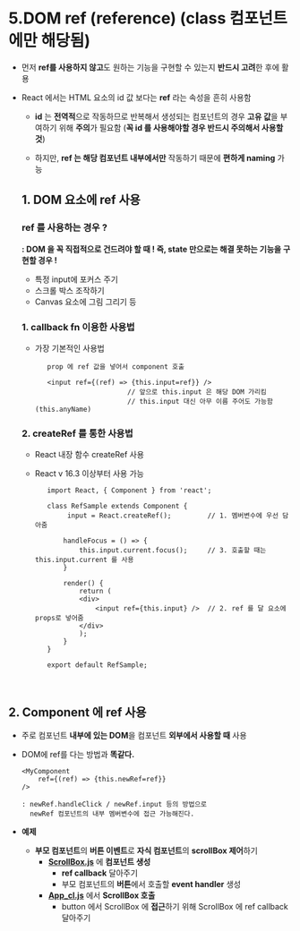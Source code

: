 # 5.DOM ref (reference) (class 컴포넌트에만 해당됨)
-  먼저 **ref를 사용하지 않고**도 원하는 기능을 구현할 수 있는지 **반드시 고려**한 후에 활용

- React 에서는 HTML 요소의 id 값 보다는 **ref** 라는 속성을 흔히 사용함
  - **id** 는 **전역적**으로 작동하므로 반복해서 생성되는 컴포넌트의 경우 **고유 값**을 부여하기 위해 **주의**가 필요함 (**꼭 id 를 사용해야할 경우 반드시 주의해서 사용할 것**)

  - 하지만, **ref 는 해당 컴포넌트 내부에서만** 작동하기 때문에 **편하게 naming** 가능

  ## 1. DOM 요소에 ref 사용

  ### ref 를 사용하는 경우 ?
   **: DOM 을 꼭 직접적으로 건드려야 할 때 ! 즉, state 만으로는 해결 못하는 기능을 구현할 경우 !**
  -  특정 input에 포커스 주기
  - 스크롤 박스 조작하기
  - Canvas 요소에 그림 그리기 등

  ### 1. callback fn 이용한 사용법
   - 가장 기본적인 사용법

            prop 에 ref 값을 넣어서 component 호출

            <input ref={(ref) => {this.input=ref}} />
                                // 앞으로 this.input 은 해당 DOM 가리킴
                                // this.input 대신 아무 이름 주어도 가능함 (this.anyName)

  ### 2. createRef 를 통한 사용법
   - React 내장 함수 createRef 사용
   - React v 16.3 이상부터 사용 가능

            import React, { Component } from 'react';
            
            class RefSample extends Component {
                 input = React.createRef();         // 1. 멤버변수에 우선 담아줌
 
                handleFocus = () => {
                    this.input.current.focus();     // 3. 호출할 때는 this.input.current 를 사용
                }

                render() {
                    return (
                    <div>
                        <input ref={this.input} />  // 2. ref 를 달 요소에 props로 넣어줌
                    </div>
                    );
                }
            }
                
            export default RefSample;

<br/>

  ## 2. Component 에 ref 사용
  - 주로 컴포넌트 **내부에 있는 DOM**을 컴포넌트 **외부에서 사용할 때** 사용   
  - DOM에 ref를 다는 방법과 **똑같다.**

        <MyComponent
            ref={(ref) => {this.newRef=ref}}
        />

        : newRef.handleClick / newRef.input 등의 방법으로
          newRef 컴포넌트의 내부 멤버변수에 접근 가능해진다.

  - **예제**
    - **부모 컴포넌트**의 **버튼 이벤트**로 **자식 컴포넌트**의 **scrollBox 제어**하기
        - **[ScrollBox.js](./ScrollBox.js)** 에 **컴포넌트 생성** 
            - **ref callback** 달아주기
            - 부모 컴포넌트의 **버튼**에서 호출할 **event handler** 생성 
        - **[App_cl.js](../App_cl.js)** 에서 **ScrollBox 호출**
            - button 에서 ScrollBox 에 **접근**하기 위해 ScrollBox 에 ref callback 달아주기